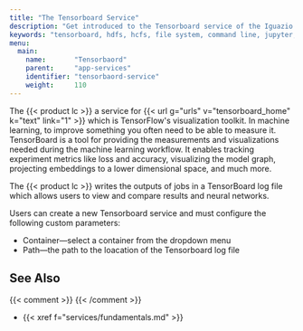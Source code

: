 ```yaml
---
title: "The Tensorboard Service"
description: "Get introduced to the Tensorboard service of the Iguazio MLOps Platform."
keywords: "tensorboard, hdfs, hcfs, file system, command line, jupyter, jupyter notebook, jupyter terminals, web shell, open source"
menu:
  main:
    name:       "Tensorbaord"
    parent:     "app-services"
    identifier: "tensorbaord-service"
    weight:     110
---
```


The {{< product lc >}} a service for {{< url g="urls" v="tensorboard_home" k="text" link="1" >}}  which is TensorFlow's visualization toolkit.
In machine learning, to improve something you often need to be able to measure it. TensorBoard is a tool for providing the measurements and 
visualizations needed during the machine learning workflow. It enables tracking experiment metrics like loss and accuracy, visualizing the 
model graph, projecting embeddings to a lower dimensional space, and much more.

The {{< product lc >}} writes the outputs of jobs in a TensorBoard log file which allows users to view and compare results and neural 
networks.

Users can create a new Tensorboard service and must configure the following custom parameters:
- Container&mdash;select a container from the dropdown menu
- Path&mdash;the path to the loacation of the Tensorboard log file

## See Also
{{< comment >}}<!-- [TODO-SITE-RESTRUCT] TODO: Add more see-also links. -->
{{< /comment >}}

- {{< xref f="services/fundamentals.md" >}}
